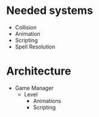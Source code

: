 # Needed systems

* Collision
* Animation
* Scripting
* Spell Resolution

# Architecture

* Game Manager
  * Level
    * Animations
    * Scripting
